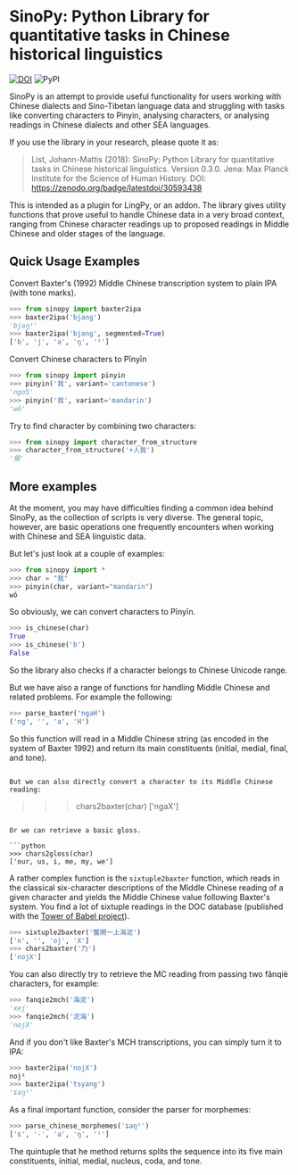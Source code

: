 # SinoPy: Python Library for quantitative tasks in Chinese historical linguistics

[![DOI](https://zenodo.org/badge/30593438.svg)](https://zenodo.org/badge/latestdoi/30593438)
![PyPI](https://img.shields.io/pypi/v/sinopy.svg)

SinoPy is an attempt to provide useful functionality for users working with Chinese dialects and Sino-Tibetan language data and struggling with tasks like converting characters to Pinyin, analysing characters, or analysing readings in Chinese dialects and other SEA languages. 

If you use the library in your research, please quote it as:

> List, Johann-Mattis (2018): SinoPy: Python Library for quantitative tasks in Chinese historical linguistics. Version 0.3.0. Jena: Max Planck Institute for the Science of Human History. DOI: https://zenodo.org/badge/latestdoi/30593438

This is intended as a plugin for LingPy, or an addon. The library gives utility functions that prove useful to handle Chinese data in a very broad context, ranging from Chinese character readings up to proposed readings in Middle Chinese and older stages of the language.

## Quick Usage Examples

Convert Baxter's (1992) Middle Chinese transcription system to plain IPA (with tone marks).

```python
>>> from sinopy import baxter2ipa
>>> baxter2ipa('bjang')
'bjaŋ¹'
>>> baxter2ipa('bjang', segmented=True)
['b', 'j', 'a', 'ŋ', '¹']
```

Convert Chinese characters to Pīnyīn

```python
>>> from sinopy import pinyin
>>> pinyin('我', variant='cantonese')
'ngo5'
>>> pinyin('我', variant='mandarin')
'wǒ'
```

Try to find character by combining two characters:

```python
>>> from sinopy import character_from_structure
>>> character_from_structure('+人我')
'俄'
```

## More examples

At the moment, you may have difficulties finding a common idea behind SinoPy,
as the collection of scripts is very diverse. The general topic, however, are
basic operations one frequently encounters when working with Chinese and SEA
linguistic data.

But let's just look at a couple of examples:

```python
>>> from sinopy import *
>>> char = "我"
>>> pinyin(char, variant="mandarin")
wǒ
```

So obviously, we can convert characters to Pīnyīn.

```python
>>> is_chinese(char)
True
>>> is_chinese('b')
False
```

So the library also checks if a character belongs to Chinese Unicode range.

But we have also a range of functions for handling Middle Chinese and related problems. For example the following:

```python
>>> parse_baxter('ngaH')
('ng', '', 'a', 'H')
```
So this function will read in a Middle Chinese string (as encoded in the system of Baxter 1992) and return its main constituents (initial, medial, final, and tone).

```

But we can also directly convert a character to its Middle Chinese reading:

```
>>> chars2baxter(char)
['ngaX']
```

Or we can retrieve a basic gloss.

```python
>>> chars2gloss(char)
['our, us, i, me, my, we']
```

A rather complex function is the `sixtuple2baxter` function, which reads in the classical six-character descriptions of the Middle Chinese reading of a given character and yields the Middle Chinese value following Baxter's system. You find a lot of sixtuple readings in the DOC database (published with the [Tower of Babel project](http://starling.rinet.ru/cgi-bin/response.cgi?root=config&morpho=0&basename=\data\china\doc&first=1)).

```python
>>> sixtuple2baxter('蟹開一上海泥')                            
['n', '', 'oj', 'X']
>>> chars2baxter('乃')                 
['nojX']
```

You can also directly try to retrieve the MC reading from passing two fǎnqiè characters, for example:

```python
>>> fanqie2mch('海泥')
'xej'
>>> fanqie2mch('泥海')
'nojX'
```

And if you don't like Baxter's MCH transcriptions, you can simply turn it to IPA:

```python
>>> baxter2ipa('nojX')
noj²
>>> baxter2ipa('tsyang')
'ʨaŋ¹'
```

As a final important function, consider the parser for morphemes:

```python
>>> parse_chinese_morphemes('ʨaŋ¹')
['ʨ', '-', 'a', 'ŋ', '¹']
```

The quintuple that he method returns splits the sequence into its five main constituents, initial, medial, nucleus, coda, and tone. 

